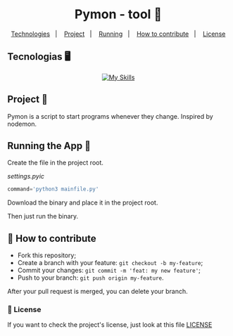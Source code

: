 <h1 align="center">
    Pymon - tool 👾
</h1>

<p align="center">
  <a href="#tecnologias">Technologies</a>&nbsp;&nbsp;&nbsp;|&nbsp;&nbsp;&nbsp;
  <a href="#projeto">Project</a>&nbsp;&nbsp;&nbsp;|&nbsp;&nbsp;&nbsp;
  <a href="#rodando">Running</a>&nbsp;&nbsp;&nbsp;|&nbsp;&nbsp;&nbsp;
  <a href="#como-contribuir">How to contribute</a>&nbsp;&nbsp;&nbsp;|&nbsp;&nbsp;&nbsp;
  <a href="#license">License</a>
</p>

<a id="tecnologias"></a>

## Tecnologias 🖥️

<div align="center">

[![My Skills](https://skills.thijs.gg/icons?i=python)](https://skills.thijs.gg)

</div>

<a id="projeto"></a>

## Project 📕

Pymon is a script to start programs whenever they change. Inspired by nodemon.

<a id="rodando"></a>

## Running the App 🚀

Create the file in the project root.

*settings.pyic*
```py
command='python3 mainfile.py'
```
Download the binary and place it in the project root.

Then just run the binary.

<a id="como-contribuir"></a>

## 🤔 How to contribute

-   Fork this repository;
-   Create a branch with your feature: `git checkout -b my-feature`;
-   Commit your changes: `git commit -m 'feat: my new feature'`;
-   Push to your branch: `git push origin my-feature`.

After your pull request is merged, you can delete your branch.

<a id="license"></a>

### 🔖 License

If you want to check the project's license, just look at this file [LICENSE](./LICENSE)
